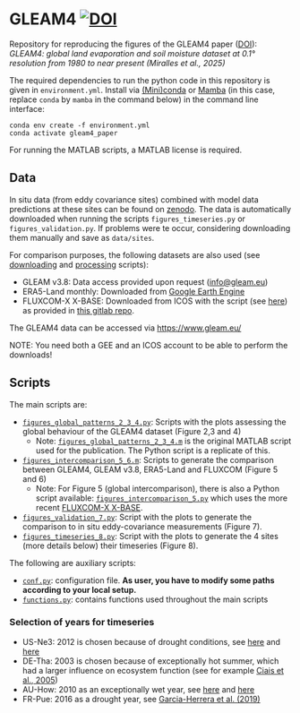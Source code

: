 # GLEAM4 [![DOI](https://zenodo.org/badge/872264216.svg)](https://doi.org/10.5281/zenodo.14056593)

Repository for reproducing the figures of the GLEAM4 paper ([DOI](https://doi.org/10.1038/s41597-025-04610-y)): *GLEAM4: global land evaporation and soil moisture dataset at 0.1° resolution from 1980 to near present (Miralles et al., 2025)*

The required dependencies to run the python code in this repository is given in `environment.yml`. Install via [(Mini)conda](https://docs.anaconda.com/miniconda/) or [Mamba](https://mamba.readthedocs.io/en/latest/) (in this case, replace `conda` by `mamba` in the command below) in the command line interface:
```
conda env create -f environment.yml
conda activate gleam4_paper
```

For running the MATLAB scripts, a MATLAB license is required. 

## Data

In situ data (from eddy covariance sites) combined with model data predictions at these sites can be found on [zenodo](https://doi.org/10.5281/zenodo.14054257). The data is automatically downloaded when running the scripts `figures_timeseries.py` or `figures_validation.py`. If problems were te occur, considering downloading them manually and save as `data/sites`. 

For comparison purposes, the following datasets are also used (see [downloading](data_download.py) and [processing](data_processing.py) scripts):
- GLEAM v3.8: Data access provided upon request (info@gleam.eu)
- ERA5-Land monthly: Downloaded from [Google Earth Engine](https://developers.google.com/earth-engine/datasets/catalog/ECMWF_ERA5_LAND_MONTHLY_AGGR#description)
- FLUXCOM-X X-BASE: Downloaded from ICOS with the script (see [here](external_code/download_xbase_from_icos.py)) as provided in [this gitlab repo](https://gitlab.gwdg.de/fluxcom/fluxcomxdata/-/tree/main). 

The GLEAM4 data can be accessed via https://www.gleam.eu/

NOTE: You need both a GEE and an ICOS account to be able to perform the downloads! 

## Scripts
The main scripts are:
- [`figures_global_patterns_2_3_4.py`](figures_global_patterns_2_3_4.py): Scripts with the plots assessing the global behaviour of the GLEAM4 dataset (Figure 2,3 and 4)
    - Note: [`figures_global_patterns_2_3_4.m`](figures_global_patterns_2_3_4.m) is the original MATLAB script used for the publication. The Python script is a replicate of this.
- [`figures_intercomparison_5_6.m`](figures_intercomparison_5_6.m): Scripts to generate the comparison between GLEAM4, GLEAM v3.8, ERA5-Land and FLUXCOM (Figure 5 and 6)
    - Note: For Figure 5 (global intercomparison), there is also a Python script available: [`figures_intercomparison_5.py`](figures_intercomparison_5.py) which uses the more recent [FLUXCOM-X X-BASE](https://doi.org/10.5194/bg-21-5079-2024
    ).
- [`figures_validation_7.py`](figures_validation_7.py): Script with the plots to generate the comparison to in situ eddy-covariance measurements (Figure 7).
- [`figures_timeseries_8.py`](figures_timeseries_8.py): Script with the plots to generate the 4 sites (more details below) their timeseries (Figure 8).

The following are auxiliary scripts:
- [`conf.py`](conf.py): configuration file. **As user, you have to modify some paths according to your local setup.**
- [`functions.py`](functions.py): contains functions used throughout the main scripts

### Selection of years for timeseries

- US-Ne3: 2012 is chosen because of drought conditions, see [here](https://www.drought.gov/states/nebraska#historical-conditions) and [here](https://www.dallasfed.org/research/economy/~/media/documents/research/swe/2012/swe1204c.pdf)
- DE-Tha: 2003 is chosen because of exceptionally hot summer, which had a larger influence on ecosystem function (see for example [Ciais et al., 2005](https://doi.org/10.1038/nature03972))
- AU-How: 2010 as an exceptionally wet year, see [here](https://en.wikipedia.org/wiki/2000s_Australian_drought#2010_and_2011:_La_Ni%C3%B1a_finally_breaks_the_drought) and [here](http://www.bom.gov.au/climate/annual_sum/2010/index.shtml#:~:text=The%20report%20notes%20that%202010,its%20driest%20year%20on%20record.)
- FR-Pue: 2016 as a drought year, see [Garcia-Herrera et al. (2019)](https://doi.org/10.1175/JCLI-D-18-0331.1)